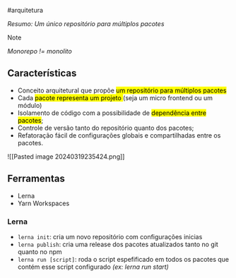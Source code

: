 #arquitetura 

*Resumo: Um único repositório para múltiplos pacotes*

> [!NOTE]
> *Monorepo != monolito*

## Características

* Conceito arquitetural que propõe <mark class="hltr-yellow">um repositório para múltiplos pacotes</mark>
* Cada <mark class="hltr-yellow">pacote representa um projeto </mark>(seja um micro frontend ou um módulo)
* Isolamento de código com a possibilidade de <mark class="hltr-yellow">dependência entre pacotes</mark>;
* Controle de versão tanto do repositório quanto dos pacotes;
* Refatoração fácil de configurações globais e compartilhadas entre os pacotes.

![[Pasted image 20240319235424.png]]

## Ferramentas
* Lerna
* Yarn Workspaces

### Lerna
* `lerna init`: cria um novo repositório com configurações inicias
* `lerna publish`: cria uma release dos pacotes atualizados tanto no git quanto no npm
* `lerna run [script]`: roda o script espefificado em todos os pacotes que contém esse script configurado *(ex: lerna run start)*